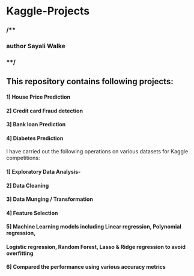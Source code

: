 # Kaggle-Projects
### /**

### author Sayali Walke

### **/

## This repository contains following projects:

#### 1] House Price Prediction

#### 2] Credit card Fraud detection

#### 3] Bank loan Prediction

#### 4] Diabetes Prediction
 
 
I have carried out the following operations on various datasets for Kaggle competitions:

#### 1] Exploratory Data Analysis- 

#### 2] Data Cleaning

#### 3] Data Munging / Transformation

#### 4] Feature Selection

#### 5] Machine Learning models including Linear regression, Polynomial regression,
####   Logistic regression, Random Forest, Lasso & Ridge regression to avoid overfitting
    
#### 6] Compared the performance using various accuracy metrics




